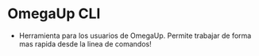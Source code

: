 # OmegaUp CLI
- Herramienta para los usuarios de OmegaUp. Permite trabajar de forma mas rapida desde la linea de comandos!
